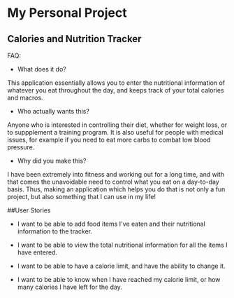 # My Personal Project

## Calories and Nutrition Tracker

FAQ:
- What does it do?

This application essentially allows you to enter the nutritional information of whatever you eat throughout the day, 
and keeps track of your total calories and macros.

- Who actually wants this?

Anyone who is interested in controlling their diet, whether for weight loss, or to suppplement a training program. 
It is also useful for people with medical issues, for example if you need to eat more carbs to combat 
low blood pressure.

- Why did you make this?

I have been extremely into fitness and working out for a long time, and with that comes the unavoidable need to 
control what you eat on a day-to-day basis. Thus, making an application which helps you do that is not only a fun 
project, but also something that I can use in my life!

##User Stories
- I want to be able to add food items I've eaten and their nutritional information to the tracker.

- I want to be able to view the total nutritional information for all the items I have entered.

- I want to be able to have a calorie limit, and have the ability to change it.

- I want to be able to know when I have reached my calorie limit, or how many calories I have left for the day.